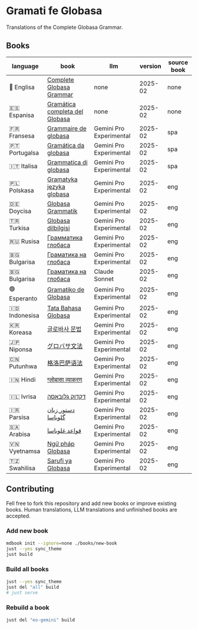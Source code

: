 # Gramati fe Globasa

Translations of the Complete Globasa Grammar.

## Books

| language | book | llm | version | source book |
| -------- | ---- | --- | ------- | ----------- |
| 🏴󠁧󠁢󠁥󠁮󠁧󠁿 Englisa | [Complete Globasa Grammar](https://salif.github.io/gramati-fe-globasa/eng/) | none | 2025-02 | none |
| 🇪🇸 Espanisa | [Gramática completa del Globasa](https://salif.github.io/gramati-fe-globasa/spa/) | none | 2025-02 | none |
| 🇫🇷 Fransesa | [Grammaire de globasa](https://salif.github.io/gramati-fe-globasa/fr-gemini/) | Gemini Pro Experimental | 2025-02 | spa |
| 🇵🇹 Portugalsa | [Gramática da globasa](https://salif.github.io/gramati-fe-globasa/pt-gemini/) | Gemini Pro Experimental | 2025-02 | spa |
| 🇮🇹 Italisa | [Grammatica di globasa](https://salif.github.io/gramati-fe-globasa/it-gemini/) | Gemini Pro Experimental | 2025-02 | spa |
| 🇵🇱 Polskasa | [Gramatyka języka globasa](https://salif.github.io/gramati-fe-globasa/pl-gemini/) | Gemini Pro Experimental | 2025-02 | eng |
| 🇩🇪 Doycisa | [Globasa Grammatik](https://salif.github.io/gramati-fe-globasa/de-gemini/) | Gemini Pro Experimental | 2025-02 | eng |
| 🇹🇷 Turkisa | [Globasa dilbilgisi](https://salif.github.io/gramati-fe-globasa/tr-gemini/) | Gemini Pro Experimental | 2025-02 | eng |
| 🇷🇺 Rusisa | [Грамматика глобаса](https://salif.github.io/gramati-fe-globasa/ru-gemini/) | Gemini Pro Experimental | 2025-02 | eng |
| 🇧🇬 Bulgarisa | [Граматика на глобаса](https://salif.github.io/gramati-fe-globasa/bg-gemini/) | Gemini Pro Experimental | 2025-02 | eng |
| 🇧🇬 Bulgarisa | [Граматика на глобаса](https://salif.github.io/gramati-fe-globasa/bg-claude/) | Claude Sonnet | 2025-02 | eng |
| 🟢 Esperanto | [Gramatiko de Globasa](https://salif.github.io/gramati-fe-globasa/eo-gemini/) | Gemini Pro Experimental | 2025-02 | eng |
| 🇮🇩 Indonesisa | [Tata Bahasa Globasa](https://salif.github.io/gramati-fe-globasa/id-gemini/) | Gemini Pro Experimental | 2025-02 | eng |
| 🇰🇷 Koreasa | [글로바사 문법](https://salif.github.io/gramati-fe-globasa/ko-gemini/) | Gemini Pro Experimental | 2025-02 | eng |
| 🇯🇵 Niponsa | [グロバサ文法](https://salif.github.io/gramati-fe-globasa/ja-gemini/) | Gemini Pro Experimental | 2025-02 | eng |
| 🇨🇳 Putunhwa | [格洛巴萨语法](https://salif.github.io/gramati-fe-globasa/zh-gemini/) | Gemini Pro Experimental | 2025-02 | eng |
| 🇮🇳 Hindi | [ग्लोबासा व्याकरण](https://salif.github.io/gramati-fe-globasa/hi-gemini/) | Gemini Pro Experimental | 2025-02 | eng |
| 🇮🇱 Ivrisa | [דקדוק גלובאסה](https://salif.github.io/gramati-fe-globasa/he-gemini/) | Gemini Pro Experimental | 2025-02 | eng |
| 🇮🇷 Parsisa | [دستور زبان گلوباسا](https://salif.github.io/gramati-fe-globasa/fa-gemini/) | Gemini Pro Experimental | 2025-02 | eng |
| 🇸🇦 Arabisa | [قواعد غلوباسا](https://salif.github.io/gramati-fe-globasa/ar-gemini/) | Gemini Pro Experimental | 2025-02 | eng |
| 🇻🇳 Vyetnamsa | [Ngữ pháp Globasa](https://salif.github.io/gramati-fe-globasa/vi-gemini/) | Gemini Pro Experimental | 2025-02 | eng |
| 🇹🇿 Swahilisa | [Sarufi ya Globasa](https://salif.github.io/gramati-fe-globasa/sw-gemini/) | Gemini Pro Experimental | 2025-02 | eng |

## Contributing

Fell free to fork this repository and add new books or improve existing books.
Human translations, LLM translations and unfinished books are accepted.

### Add new book

```sh
mdbook init --ignore=none ./books/new-book
just --yes sync_theme
just build
```

### Build all books

```sh
just --yes sync_theme
just del "all" build
# just serve
```

### Rebuild a book

```sh
just del "eo-gemini" build
```
